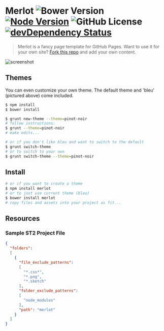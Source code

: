 # Merlot ![Bower Version](https://img.shields.io/bower/v/merlot.svg) [![Node Version](https://img.shields.io/npm/v/merlot.svg)](https://www.npmjs.com/package/merlot) ![GitHub License](https://img.shields.io/github/license/hlfcoding/merlot.svg) [![devDependency Status](https://img.shields.io/david/dev/hlfcoding/merlot.svg)](https://david-dm.org/hlfcoding/merlot#info=devDependencies)

> Merlot is a fancy page template for GitHub Pages. Want to use it for your own
site? [Fork this repo](https://github.com/hlfcoding/merlot/fork) and add your
own content.

![screenshot](https://cloud.githubusercontent.com/assets/100884/7903524/13ef5b56-0794-11e5-8305-d530169615a7.png)

## Themes

You can even customize your own theme. The default theme and 'bleu' (pictured
above) come included.

```bash
$ npm install
$ bower install
```

```bash
$ grunt new-theme --theme=pinot-noir
# follow instructions:
$ grunt --theme=pinot-noir
# make edits...
```

```bash
# or if you don't like bleu and want to switch to the default
$ grunt switch-theme
# or to switch to your own
$ grunt switch-theme --theme=pinot-noir
```

## Install

```bash
# or if you want to create a theme
$ npm install merlot
# or to just use current theme (bleu)
$ bower install merlot
# copy files and assets into your project as fit...
```

## Resources

### Sample ST2 Project File

```json
{
  "folders":
  [
    {
      "file_exclude_patterns":
      [
        "*.css*",
        "*.png",
        "*.sketch"
      ],
      "folder_exclude_patterns":
      [
        "node_modules"
      ],
      "path": "merlot"
    }
  ]
}
```
